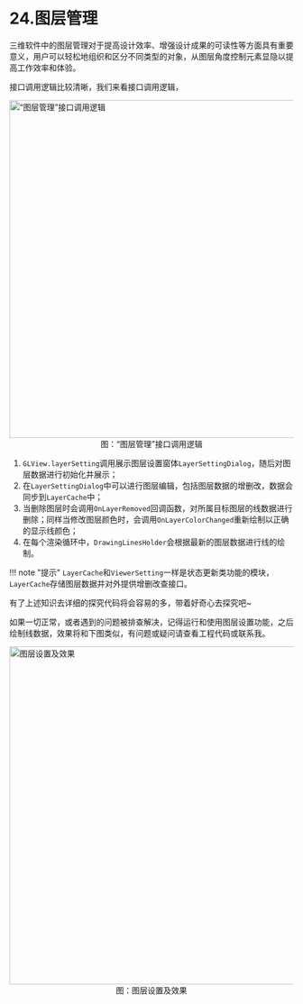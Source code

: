 # 24.图层管理
三维软件中的图层管理对于提高设计效率、增强设计成果的可读性等方面具有重要意义，用户可以轻松地组织和区分不同类型的对象，从图层角度控制元素显隐以提高工作效率和体验。

接口调用逻辑比较清晰，我们来看接口调用逻辑，

<img src="../img/cad/image-87.png" alt="“图层管理”接口调用逻辑" width="600" align="middle" style="display: block; margin-left: auto; margin-right: auto;"/>
<figcaption style="text-align: center;">图：“图层管理”接口调用逻辑</figcaption>

1. `GLView.layerSetting`调用展示图层设置窗体`LayerSettingDialog`，随后对图层数据进行初始化并展示；
2. 在`LayerSettingDialog`中可以进行图层编辑，包括图层数据的增删改，数据会同步到`LayerCache`中；
3. 当删除图层时会调用`OnLayerRemoved`回调函数，对所属目标图层的线数据进行删除；同样当修改图层颜色时，会调用`OnLayerColorChanged`重新绘制以正确的显示线颜色；
4. 在每个渲染循环中，`DrawingLinesHolder`会根据最新的图层数据进行线的绘制。

!!! note "提示"
    `LayerCache`和`ViewerSetting`一样是状态更新类功能的模块，`LayerCache`存储图层数据并对外提供增删改查接口。

有了上述知识去详细的探究代码将会容易的多，带着好奇心去探究吧~

如果一切正常，或者遇到的问题被排查解决，记得运行和使用图层设置功能，之后绘制线数据，效果将和下图类似，有问题或疑问请查看工程代码或联系我。

<img src="../img/cad/image-86.png" alt="图层设置及效果" width="600" align="middle" style="display: block; margin-left: auto; margin-right: auto;"/>
<figcaption style="text-align: center;">图：图层设置及效果</figcaption>
